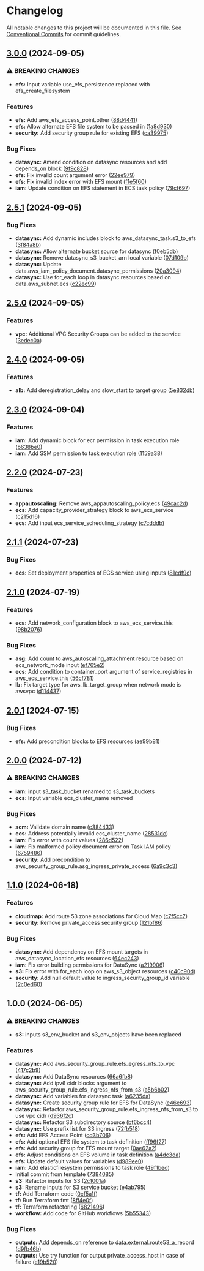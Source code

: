 # Changelog

All notable changes to this project will be documented in this file. See
[Conventional Commits](https://conventionalcommits.org) for commit guidelines.

## [3.0.0](https://github.com/cambridge-collection/terraform-aws-workload-ecs/compare/v2.5.1...v3.0.0) (2024-09-05)


### ⚠ BREAKING CHANGES

* **efs:** Input variable use_efs_persistence replaced with
efs_create_filesystem

### Features

* **efs:** Add aws_efs_access_point.other ([88d4441](https://github.com/cambridge-collection/terraform-aws-workload-ecs/commit/88d4441dc51973221f266c7fd7dbab91aa0df619))
* **efs:** Allow alternate EFS file system to be passed in ([1a8d930](https://github.com/cambridge-collection/terraform-aws-workload-ecs/commit/1a8d930150fb73c3c191d4ce3b83aa1717af8cdc))
* **security:** Add security group rule for existing EFS ([ca39975](https://github.com/cambridge-collection/terraform-aws-workload-ecs/commit/ca399753ceb732a8bf4c905a68b47a5c40452f04))


### Bug Fixes

* **datasync:** Amend condition on datasync resources and add depends_on block ([9f9c828](https://github.com/cambridge-collection/terraform-aws-workload-ecs/commit/9f9c82843b4e96396e5555a1555c56d70b931693))
* **efs:** Fix invalid count argument error ([22ee979](https://github.com/cambridge-collection/terraform-aws-workload-ecs/commit/22ee979609e48f612dc059cc91ebee6e12c5f00d))
* **efs:** Fix invalid index error with EFS mount ([f1e5f60](https://github.com/cambridge-collection/terraform-aws-workload-ecs/commit/f1e5f6092162acb8903978b0c1378e6f39b2cd75))
* **iam:** Update condition on EFS statement in ECS task policy ([79cf697](https://github.com/cambridge-collection/terraform-aws-workload-ecs/commit/79cf69701f37b9e0a49ea7611a5b89ceae34ae62))

## [2.5.1](https://github.com/cambridge-collection/terraform-aws-workload-ecs/compare/v2.5.0...v2.5.1) (2024-09-05)


### Bug Fixes

* **datasync:** Add dynamic includes block to aws_datasync_task.s3_to_efs ([3f84a8b](https://github.com/cambridge-collection/terraform-aws-workload-ecs/commit/3f84a8b35a3b5c8395b18659dea11713ffe4407b))
* **datasync:** Allow alternate bucket source for datasync ([f0eb5db](https://github.com/cambridge-collection/terraform-aws-workload-ecs/commit/f0eb5dbb63c66714ea25c2a0f91ce3967a2e98d3))
* **datasync:** Remove datasync_s3_bucket_arn local variable ([07d109b](https://github.com/cambridge-collection/terraform-aws-workload-ecs/commit/07d109b383d9477034f16502c46be1e558502433))
* **datasync:** Update data.aws_iam_policy_document.datasync_permissions ([20a3094](https://github.com/cambridge-collection/terraform-aws-workload-ecs/commit/20a30948dad0a67e2313a5bd3b372329eae2f3e2))
* **datasync:** Use for_each loop in datasync resources based on data.aws_subnet.ecs ([c22ec99](https://github.com/cambridge-collection/terraform-aws-workload-ecs/commit/c22ec99a178c0531a74f5515b1c2440bc03e59a0))

## [2.5.0](https://github.com/cambridge-collection/terraform-aws-workload-ecs/compare/v2.4.0...v2.5.0) (2024-09-05)


### Features

* **vpc:** Additional VPC Security Groups can be added to the service ([3edec0a](https://github.com/cambridge-collection/terraform-aws-workload-ecs/commit/3edec0aa942c22c102fad68d6ab5a32ba1602515))

## [2.4.0](https://github.com/cambridge-collection/terraform-aws-workload-ecs/compare/v2.3.0...v2.4.0) (2024-09-05)


### Features

* **alb:** Add deregistration_delay and slow_start to target group ([5e832db](https://github.com/cambridge-collection/terraform-aws-workload-ecs/commit/5e832dbaa561f52f0b0ecbe77320a589ad38ff3e))

## [2.3.0](https://github.com/cambridge-collection/terraform-aws-workload-ecs/compare/v2.2.0...v2.3.0) (2024-09-04)


### Features

* **iam:** Add dynamic block for ecr permission in task execution role ([b638be0](https://github.com/cambridge-collection/terraform-aws-workload-ecs/commit/b638be0b5dbb6f17aaa2049c440341cb41779922))
* **iam:** Add SSM permission to task execution role ([1159a38](https://github.com/cambridge-collection/terraform-aws-workload-ecs/commit/1159a38954d5383d993bffd6342c8fdf2f607360))

## [2.2.0](https://github.com/cambridge-collection/terraform-aws-workload-ecs/compare/v2.1.1...v2.2.0) (2024-07-23)


### Features

* **appautoscaling:** Remove aws_appautoscaling_policy.ecs ([49cac2d](https://github.com/cambridge-collection/terraform-aws-workload-ecs/commit/49cac2db2c87a1471f45f282019f7bf3b857be92))
* **ecs:** Add capacity_provider_strategy block to aws_ecs_service ([c215d16](https://github.com/cambridge-collection/terraform-aws-workload-ecs/commit/c215d16abdd4eb95e7fe7a11bf2d9d84861f82ff))
* **ecs:** Add input ecs_service_scheduling_strategy ([c7cdddb](https://github.com/cambridge-collection/terraform-aws-workload-ecs/commit/c7cdddb75eef00c0cf79677de453faa7c3a481f5))

## [2.1.1](https://github.com/cambridge-collection/terraform-aws-workload-ecs/compare/v2.1.0...v2.1.1) (2024-07-23)


### Bug Fixes

* **ecs:** Set deployment properties of ECS service using inputs ([81edf9c](https://github.com/cambridge-collection/terraform-aws-workload-ecs/commit/81edf9cc982e3acc09a725e2e9f89468c3e703aa))

## [2.1.0](https://github.com/cambridge-collection/terraform-aws-workload-ecs/compare/v2.0.1...v2.1.0) (2024-07-19)


### Features

* **ecs:** Add network_configuration block to aws_ecs_service.this ([98b2076](https://github.com/cambridge-collection/terraform-aws-workload-ecs/commit/98b20769496750b4e61b8f0da4e9c013bf57fb6f))


### Bug Fixes

* **asg:** Add count to aws_autoscaling_attachment resource based on ecs_network_mode input ([ef765e2](https://github.com/cambridge-collection/terraform-aws-workload-ecs/commit/ef765e2df50c53422210ea4c658379b78217ca2e))
* **ecs:** Add condition to container_port argument of service_registries in aws_ecs_service.this ([56cf781](https://github.com/cambridge-collection/terraform-aws-workload-ecs/commit/56cf7816d300060eab9ebfc49e4e90050b79dac5))
* **lb:** Fix target type for aws_lb_target_group when network mode is awsvpc ([d114437](https://github.com/cambridge-collection/terraform-aws-workload-ecs/commit/d114437658a59a790945b9be0f926d71ccc53939))

## [2.0.1](https://github.com/cambridge-collection/terraform-aws-workload-ecs/compare/v2.0.0...v2.0.1) (2024-07-15)


### Bug Fixes

* **efs:** Add precondition blocks to EFS resources ([ae99b81](https://github.com/cambridge-collection/terraform-aws-workload-ecs/commit/ae99b8108477a2037ff89d84c86c91f86f0449ff))

## [2.0.0](https://github.com/cambridge-collection/terraform-aws-workload-ecs/compare/v1.1.0...v2.0.0) (2024-07-12)


### ⚠ BREAKING CHANGES

* **iam:** input s3_task_bucket renamed to s3_task_buckets
* **ecs:** Input variable ecs_cluster_name removed

### Bug Fixes

* **acm:** Validate domain name ([c384433](https://github.com/cambridge-collection/terraform-aws-workload-ecs/commit/c38443318db31832e383bc15ac800f7786b6ec2a))
* **ecs:** Address potentially invalid ecs_cluster_name ([28531dc](https://github.com/cambridge-collection/terraform-aws-workload-ecs/commit/28531dc5779f97d00584322a3730917675e8d6fd))
* **iam:** Fix error with count values ([286d522](https://github.com/cambridge-collection/terraform-aws-workload-ecs/commit/286d5227539f3c8a626e5b12a3010a2f4184a8d5))
* **iam:** Fix malformed policy document error on Task IAM policy ([6759486](https://github.com/cambridge-collection/terraform-aws-workload-ecs/commit/6759486a354e609a9b8c804404c34b007aa0e25d))
* **security:** Add precondition to aws_security_group_rule.asg_ingress_private_access ([6a9c3c3](https://github.com/cambridge-collection/terraform-aws-workload-ecs/commit/6a9c3c32f2569415a97710cafd9ff6a3217a1154))

## [1.1.0](https://github.com/cambridge-collection/terraform-aws-workload-ecs/compare/v1.0.0...v1.1.0) (2024-06-18)


### Features

* **cloudmap:** Add route 53 zone associations for Cloud Map ([c7f5cc7](https://github.com/cambridge-collection/terraform-aws-workload-ecs/commit/c7f5cc7d54ddc9cf6784ff818b98ca8f413a5821))
* **security:** Remove private_access security group ([121bf86](https://github.com/cambridge-collection/terraform-aws-workload-ecs/commit/121bf86d29d7ede3919252e144cf32fc9cc6bf92))


### Bug Fixes

* **datasync:** Add dependency on EFS mount targets in aws_datasync_location_efs resources ([64ec243](https://github.com/cambridge-collection/terraform-aws-workload-ecs/commit/64ec24350ea22fc2bd4fbeb04684ef1ea8d7a618))
* **iam:** Fix error building permissions for DataSync ([a219906](https://github.com/cambridge-collection/terraform-aws-workload-ecs/commit/a219906b13e5af717e2348c49fbda784032daac4))
* **s3:** Fix error with for_each loop on aws_s3_object resources ([c40c90d](https://github.com/cambridge-collection/terraform-aws-workload-ecs/commit/c40c90df4655c12c54ed102dc24cac3dbe1d87a8))
* **security:** Add null default value to ingress_security_group_id variable ([2c0ed60](https://github.com/cambridge-collection/terraform-aws-workload-ecs/commit/2c0ed604fd06a1b01d09ff2a77c7e3da4bd78f52))

## 1.0.0 (2024-06-05)


### ⚠ BREAKING CHANGES

* **s3:** inputs s3_env_bucket and s3_env_objects have been
replaced

### Features

* **datasync:** Add aws_security_group_rule.efs_egress_nfs_to_vpc ([417c2b9](https://github.com/cambridge-collection/terraform-aws-workload-ecs/commit/417c2b91cb5db507fb3aaa1bc212faa467c3de3f))
* **datasync:** Add DataSync resources ([66a6fb8](https://github.com/cambridge-collection/terraform-aws-workload-ecs/commit/66a6fb8c168b4fb8241ac910c1783e1274a85b4e))
* **datasync:** Add ipv6 cidr blocks argument to aws_security_group_rule.efs_ingress_nfs_from_s3 ([a5b6b02](https://github.com/cambridge-collection/terraform-aws-workload-ecs/commit/a5b6b02ab3e61dae32a989d8aab0ee10ca2b55a5))
* **datasync:** Add variables for datasync task ([a6235da](https://github.com/cambridge-collection/terraform-aws-workload-ecs/commit/a6235da1074cb2980430aa4005d77e3b810da548))
* **datasync:** Create security group rule for EFS for DataSync ([e46e693](https://github.com/cambridge-collection/terraform-aws-workload-ecs/commit/e46e69346271b729a9a7ea6e02cf64f54d6f56d2))
* **datasync:** Refactor aws_security_group_rule.efs_ingress_nfs_from_s3 to use vpc cidr ([d936f2c](https://github.com/cambridge-collection/terraform-aws-workload-ecs/commit/d936f2c8cdaf9386074b749a4f23f796182e2276))
* **datasync:** Refactor S3 subdirectory source ([bf6bcc4](https://github.com/cambridge-collection/terraform-aws-workload-ecs/commit/bf6bcc410938240660aae6007fb33647438be677))
* **datasync:** Use prefix list for S3 ingress ([72fb518](https://github.com/cambridge-collection/terraform-aws-workload-ecs/commit/72fb518375f66af7f7a02ae7d72ff814db24c89f))
* **efs:** Add EFS Access Point ([cd3b706](https://github.com/cambridge-collection/terraform-aws-workload-ecs/commit/cd3b706217b3ef14189ff87091df821503568d08))
* **efs:** Add optional EFS file system to task definition ([ff96f27](https://github.com/cambridge-collection/terraform-aws-workload-ecs/commit/ff96f271db3e6cc5f517673477b12d3c0e2f7d91))
* **efs:** Add security group for EFS mount target ([0ae62a2](https://github.com/cambridge-collection/terraform-aws-workload-ecs/commit/0ae62a28eff8a23e8ce39c7120d4e647c2167e4c))
* **efs:** Adjust conditions on EFS volume in task definition ([a4dc3da](https://github.com/cambridge-collection/terraform-aws-workload-ecs/commit/a4dc3dadde1b7a4a426967d915cc3ca2e46c330d))
* **efs:** Update default values for variables ([d989ee0](https://github.com/cambridge-collection/terraform-aws-workload-ecs/commit/d989ee0e51db6ff7a15ed28d34e95ac7d3ce3135))
* **iam:** Add elasticfilesystem permissions to task role ([49f1bed](https://github.com/cambridge-collection/terraform-aws-workload-ecs/commit/49f1bed637e04f7ec6038d2da31d0908808e5abb))
* Initial commit from template ([7384085](https://github.com/cambridge-collection/terraform-aws-workload-ecs/commit/738408500b5aa18d4df44da660f0d5ebe3afe231))
* **s3:** Refactor inputs for S3 ([2c1001a](https://github.com/cambridge-collection/terraform-aws-workload-ecs/commit/2c1001a7d5a1d3ed0e1a1719dac01730b45adb0f))
* **s3:** Rename inputs for S3 service bucket ([e4ab795](https://github.com/cambridge-collection/terraform-aws-workload-ecs/commit/e4ab79555ed5cd8a2676bbbe9656e1125774b295))
* **tf:** Add Terraform code ([0cf5a1f](https://github.com/cambridge-collection/terraform-aws-workload-ecs/commit/0cf5a1f8a680ab75361ef47e1977c330bc311dee))
* **tf:** Run Terraform fmt ([8ff4e0f](https://github.com/cambridge-collection/terraform-aws-workload-ecs/commit/8ff4e0f2a2aae759377f9637a5f37f5bb75e1082))
* **tf:** Terraform refactoring ([6821496](https://github.com/cambridge-collection/terraform-aws-workload-ecs/commit/68214962755ecfc030568699fae694afe7c58bdf))
* **workflow:** Add code for GitHub workflows ([5b55343](https://github.com/cambridge-collection/terraform-aws-workload-ecs/commit/5b553434d6ec3269f6d8d1d25bc4be04cd1db7dc))


### Bug Fixes

* **outputs:** Add depends_on reference to data.external.route53_a_record ([d9fb46b](https://github.com/cambridge-collection/terraform-aws-workload-ecs/commit/d9fb46b16d86ecd0cf25be1f1fca3ad9a971506a))
* **outputs:** Use try function for output private_access_host in case of failure ([e19b520](https://github.com/cambridge-collection/terraform-aws-workload-ecs/commit/e19b5203ae15b90f0d55ed5329fce29267957ff4))
